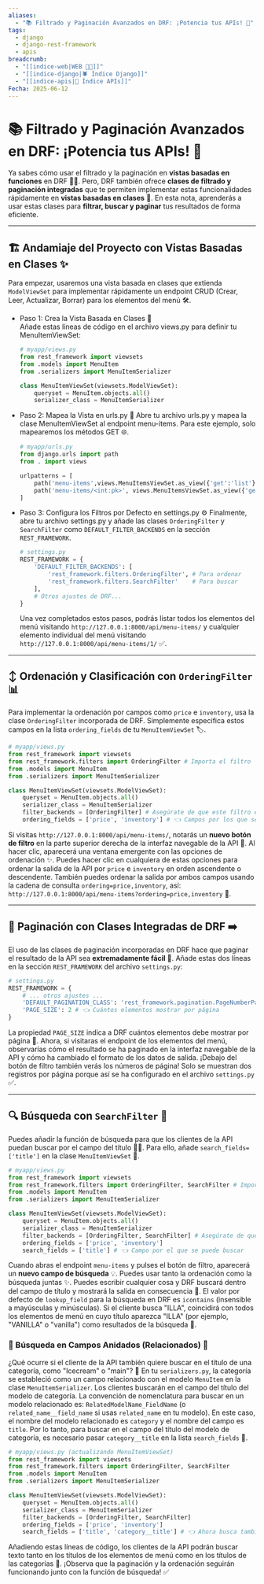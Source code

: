 ```yaml
---
aliases:
  - "📚 Filtrado y Paginación Avanzados en DRF: ¡Potencia tus APIs! 🚀"
tags:
  - django
  - django-rest-framework
  - apis
breadcrumb:
  - "[[indice-web|WEB 🔗📝]]"
  - "[[indice-django|🕷️ Índice Django]]"
  - "[[indice-apis|🔌 Índice APIs]]"
Fecha: 2025-06-12
---
```

# 📚 Filtrado y Paginación Avanzados en DRF: ¡Potencia tus APIs! 🚀
Ya sabes cómo usar el filtrado y la paginación en **vistas basadas en funciones** en DRF 🧑‍💻. Pero, DRF también ofrece **clases de filtrado y paginación integradas** que te permiten implementar estas funcionalidades rápidamente en **vistas basadas en clases** 🤩. En esta nota, aprenderás a usar estas clases para **filtrar, buscar y paginar** tus resultados de forma eficiente.

---
## 🏗️ Andamiaje del Proyecto con Vistas Basadas en Clases ✨
Para empezar, usaremos una vista basada en clases que extienda `ModelViewSet` para implementar rápidamente un endpoint CRUD (Crear, Leer, Actualizar, Borrar) para los elementos del menú 🛠️.
- Paso 1: Crea la Vista Basada en Clases 📄    
    Añade estas líneas de código en el archivo views.py para definir tu MenuItemViewSet:
    ```python
    # myapp/views.py
    from rest_framework import viewsets
    from .models import MenuItem
    from .serializers import MenuItemSerializer
    
    class MenuItemViewSet(viewsets.ModelViewSet):
        queryset = MenuItem.objects.all()
        serializer_class = MenuItemSerializer
    ```
- Paso 2: Mapea la Vista en urls.py 🔗
    Abre tu archivo urls.py y mapea la clase MenuItemViewSet al endpoint menu-items. Para este ejemplo, solo mapearemos los métodos GET 🌐.
    ```python
    # myapp/urls.py
    from django.urls import path
	from . import views

	urlpatterns = [
	    path('menu-items',views.MenuItemsViewSet.as_view({'get':'list'})),
	    path('menu-items/<int:pk>', views.MenuItemsViewSet.as_view({'get':'retrieve'})),
	]
    ```
- Paso 3: Configura los Filtros por Defecto en settings.py ⚙️
    Finalmente, abre tu archivo settings.py y añade las clases `OrderingFilter` y `SearchFilter` como `DEFAULT_FILTER_BACKENDS` en la sección `REST_FRAMEWORK`.
    ```python
    # settings.py
    REST_FRAMEWORK = {
        'DEFAULT_FILTER_BACKENDS': [
            'rest_framework.filters.OrderingFilter', # Para ordenar
            'rest_framework.filters.SearchFilter'    # Para buscar
        ],
        # Otros ajustes de DRF...
    }
    ```
    Una vez completados estos pasos, podrás listar todos los elementos del menú visitando `http://127.0.0.1:8000/api/menu-items/` y cualquier elemento individual del menú visitando `http://127.0.0.1:8000/api/menu-items/1/` ✅.
---
## ↕️ Ordenación y Clasificación con `OrderingFilter` 📊
Para implementar la ordenación por campos como `price` e `inventory`, usa la clase `OrderingFilter` incorporada de DRF. Simplemente especifica estos campos en la lista `ordering_fields` de tu `MenuItemViewSet` 🏷️.
```python
# myapp/views.py
from rest_framework import viewsets
from rest_framework.filters import OrderingFilter # Importa el filtro
from .models import MenuItem
from .serializers import MenuItemSerializer

class MenuItemViewSet(viewsets.ModelViewSet):
    queryset = MenuItem.objects.all()
    serializer_class = MenuItemSerializer
    filter_backends = [OrderingFilter] # Asegúrate de que este filtro esté activo
    ordering_fields = ['price', 'inventory'] # 👈 Campos por los que se puede ordenar
```

Si visitas `http://127.0.0.1:8000/api/menu-items/`, notarás un **nuevo botón de filtro** en la parte superior derecha de la interfaz navegable de la API 🎉. Al hacer clic, aparecerá una ventana emergente con las opciones de ordenación ✨. Puedes hacer clic en cualquiera de estas opciones para ordenar la salida de la API por `price` e `inventory` en orden ascendente o descendente.
También puedes ordenar la salida por ambos campos usando la cadena de consulta `ordering=price,inventory`, así: `http://127.0.0.1:8000/api/menu-items?ordering=price,inventory` 🚀.

---
## 📄 Paginación con Clases Integradas de DRF ➡️
El uso de las clases de paginación incorporadas en DRF hace que paginar el resultado de la API sea **extremadamente fácil** 🤩.
Añade estas dos líneas en la sección `REST_FRAMEWORK` del archivo `settings.py`:
```python
# settings.py
REST_FRAMEWORK = {
    # ... otros ajustes ...
    'DEFAULT_PAGINATION_CLASS': 'rest_framework.pagination.PageNumberPagination', # 👈 Clase de paginación por defecto
    'PAGE_SIZE': 2 # 👈 Cuántos elementos mostrar por página
}
```

La propiedad `PAGE_SIZE` indica a DRF cuántos elementos debe mostrar por página 📏. Ahora, si visitaras el endpoint de los elementos del menú, observarías cómo el resultado se ha paginado en la interfaz navegable de la API y cómo ha cambiado el formato de los datos de salida. ¡Debajo del botón de filtro también verás los números de página! Solo se muestran dos registros por página porque así se ha configurado en el archivo `settings.py` ✅.

---
## 🔍 Búsqueda con `SearchFilter` 🔎
Puedes añadir la función de búsqueda para que los clientes de la API puedan buscar por el campo del título 🕵️‍♀️. Para ello, añade `search_fields=['title']` en la clase `MenuItemViewSet` 🎯.
```python
# myapp/views.py
from rest_framework import viewsets
from rest_framework.filters import OrderingFilter, SearchFilter # Importa los filtros
from .models import MenuItem
from .serializers import MenuItemSerializer

class MenuItemViewSet(viewsets.ModelViewSet):
    queryset = MenuItem.objects.all()
    serializer_class = MenuItemSerializer
    filter_backends = [OrderingFilter, SearchFilter] # Asegúrate de que ambos filtros estén activos
    ordering_fields = ['price', 'inventory']
    search_fields = ['title'] # 👈 Campo por el que se puede buscar
```

Cuando abras el endpoint `menu-items` y pulses el botón de filtro, aparecerá un **nuevo campo de búsqueda** 💡. Puedes usar tanto la ordenación como la búsqueda juntas ✨.
Puedes escribir cualquier cosa y DRF buscará dentro del campo de título y mostrará la salida en consecuencia 📝. El valor por defecto de `lookup_field` para la búsqueda en DRF es `icontains` (insensible a mayúsculas y minúsculas). Si el cliente busca "ILLA", coincidirá con todos los elementos de menú en cuyo título aparezca "ILLA" (por ejemplo, "VANILLA" o "vanilla") como resultados de la búsqueda 🍦.
### 🧩 Búsqueda en Campos Anidados (Relacionados) 🌳
¿Qué ocurre si el cliente de la API también quiere buscar en el título de una categoría, como "Icecream" o "main"? 🤔 En tu `serializers.py`, la categoría se estableció como un campo relacionado con el modelo `MenuItem` en la clase `MenuItemSerializer`. Los clientes buscarán en el campo del título del modelo de categoría.
La convención de nomenclatura para buscar en un modelo relacionado es: `RelatedModelName_FieldName` (o `related_name__field_name` si usas `related_name` en tu modelo). En este caso, el nombre del modelo relacionado es `category` y el nombre del campo es `title`. Por lo tanto, para buscar en el campo del título del modelo de categoría, es necesario pasar `category__title` en la lista `search_fields` 🎯.
```python
# myapp/views.py (actualizando MenuItemViewSet)
from rest_framework import viewsets
from rest_framework.filters import OrderingFilter, SearchFilter
from .models import MenuItem
from .serializers import MenuItemSerializer

class MenuItemViewSet(viewsets.ModelViewSet):
    queryset = MenuItem.objects.all()
    serializer_class = MenuItemSerializer
    filter_backends = [OrderingFilter, SearchFilter]
    ordering_fields = ['price', 'inventory']
    search_fields = ['title', 'category__title'] # 👈 Ahora busca también en el título de la categoría
```
Añadiendo estas líneas de código, los clientes de la API podrán buscar texto tanto en los títulos de los elementos de menú como en los títulos de las categorías 🎉. ¡Observa que la paginación y la ordenación seguirán funcionando junto con la función de búsqueda! ✅